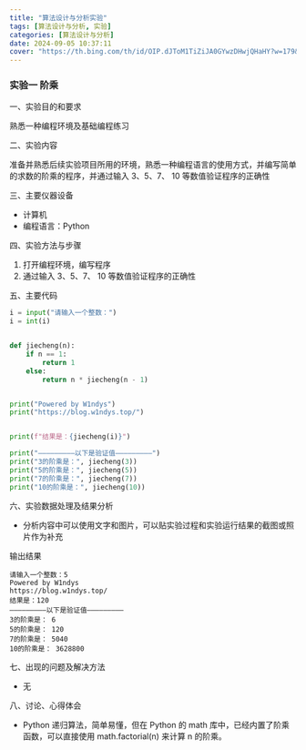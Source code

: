 ```yaml
---
title: "算法设计与分析实验"
tags: [算法设计与分析, 实验]
categories: [算法设计与分析]
date: 2024-09-05 10:37:11
cover: "https://th.bing.com/th/id/OIP.dJToM1TiZiJA0GYwzDHwjQHaHY?w=179&h=180&c=7&r=0&o=5&pid=1.7"
---
```


### 实验一 阶乘

一、实验目的和要求

熟悉一种编程环境及基础编程练习

二、实验内容

准备并熟悉后续实验项目所用的环境，熟悉一种编程语言的使用方式，并编写简单的求数的阶乘的程序，并通过输入 3、5、7、 10 等数值验证程序的正确性

三、主要仪器设备

- 计算机
- 编程语言：Python

四、实验方法与步骤

1. 打开编程环境，编写程序
2. 通过输入 3、5、7、 10 等数值验证程序的正确性

五、主要代码

```python
i = input("请输入一个整数：")
i = int(i)


def jiecheng(n):
    if n == 1:
        return 1
    else:
        return n * jiecheng(n - 1)


print("Powered by W1ndys")
print("https://blog.w1ndys.top/")


print(f"结果是：{jiecheng(i)}")

print("—————————以下是验证值—————————")
print("3的阶乘是：", jiecheng(3))
print("5的阶乘是：", jiecheng(5))
print("7的阶乘是：", jiecheng(7))
print("10的阶乘是：", jiecheng(10))

```

六、实验数据处理及结果分析

- 分析内容中可以使用文字和图片，可以贴实验过程和实验运行结果的截图或照片作为补充

输出结果

```
请输入一个整数：5
Powered by W1ndys
https://blog.w1ndys.top/
结果是：120
—————————以下是验证值—————————
3的阶乘是： 6
5的阶乘是： 120
7的阶乘是： 5040
10的阶乘是： 3628800
```

七、出现的问题及解决方法

- 无

八、讨论、心得体会

- Python 递归算法，简单易懂，但在 Python 的 math 库中，已经内置了阶乘函数，可以直接使用 math.factorial(n) 来计算 n 的阶乘。
